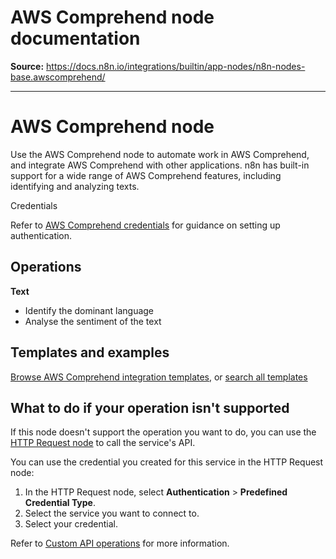 # AWS Comprehend node documentation

**Source:** https://docs.n8n.io/integrations/builtin/app-nodes/n8n-nodes-base.awscomprehend/

---

# AWS Comprehend node

Use the AWS Comprehend node to automate work in AWS Comprehend, and integrate AWS Comprehend with other applications. n8n has built-in support for a wide range of AWS Comprehend features, including identifying and analyzing texts.

Credentials

Refer to [AWS Comprehend credentials](../../credentials/aws/) for guidance on setting up authentication.

## Operations

**Text**

- Identify the dominant language
- Analyse the sentiment of the text

## Templates and examples

[Browse AWS Comprehend integration templates](https://n8n.io/integrations/aws-comprehend/), or [search all templates](https://n8n.io/workflows/)

## What to do if your operation isn't supported

If this node doesn't support the operation you want to do, you can use the [HTTP Request node](../../core-nodes/n8n-nodes-base.httprequest/) to call the service's API.

You can use the credential you created for this service in the HTTP Request node:

1. In the HTTP Request node, select **Authentication** > **Predefined Credential Type**.
2. Select the service you want to connect to.
3. Select your credential.

Refer to [Custom API operations](../../../custom-operations/) for more information.
